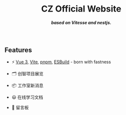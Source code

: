 <h1 align='center'>
  CZ Official Website
</h1>

<h5 align='center'>
<b>based on Vitesse and nestjs.</b>
</h5>

<br>



## Features

- ⚡️ [Vue 3](https://github.com/vuejs/core), [Vite](https://github.com/vitejs/vite), [pnpm](https://pnpm.io/), [ESBuild](https://github.com/evanw/esbuild) - born with fastness

- 🗂 创智项目展览

- 📦 工作室新消息

- 😃 在线学习文档

- 🎨 留言板
